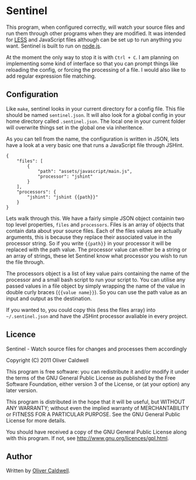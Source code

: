 # Sentinel

This program, when configured correctly, will watch your source files and run them through other programs when they are modified. It was intended for [LESS](http://lesscss.org/) and JavaScript files although can be set up to run anything you want. Sentinel is built to run on [node.js](http://nodejs.org/).

At the moment the only way to stop it is with `Ctrl + C`. I am planning on implementing some kind of interface so that you can prompt things like reloading the config, or forcing the processing of a file. I would also like to add regular expression file matching.

## Configuration

Like `make`, sentinel looks in your current directory for a config file. This file should be named `sentinel.json`. It will also look for a global config in your home directory called `.sentinel.json`. The local one in your current folder will overwrite things set in the global one via inheritence.

As you can tell from the name, the configuration is written in JSON, lets have a look at a very basic one that runs a JavaScript file through JSHint.

    {
    	"files": [
    		{
    			"path": "assets/javascript/main.js",
    			"processor": "jshint"
    		}
    	],
    	"processors": {
    		"jshint": "jshint {{path}}"
    	}
    }

Lets walk through this. We have a fairly simple JSON object containin two top level properties, `files` and `processors`. Files is an array of objects that contain data about your source files. Each of the files values are actually arguments, this is because they replace their associated value in the processor string. So if you write `{{path}}` in your processor it will be replaced with the path value. The processor value can either be a string or an array of strings, these let Sentinel know what processor you wish to run the file through.

The processors object is a list of key value pairs containing the name of the processor and a small bash script to run your script to. You can utilise any passed values in a file object by simply wrapping the name of the value in double curly braces (`{{value name}}`). So you can use the path value as an input and output as the destination.

If you wanted to, you could copy this (less the files array) into `~/.sentinel.json` and have the JSHint processor avaliable in every project.

## Licence

Sentinel - Watch source files for changes and processes them accordingly

Copyright (C) 2011 Oliver Caldwell

This program is free software: you can redistribute it and/or modify
it under the terms of the GNU General Public License as published by
the Free Software Foundation, either version 3 of the License, or
(at your option) any later version.

This program is distributed in the hope that it will be useful,
but WITHOUT ANY WARRANTY; without even the implied warranty of
MERCHANTABILITY or FITNESS FOR A PARTICULAR PURPOSE.  See the
GNU General Public License for more details.

You should have received a copy of the GNU General Public License
along with this program.  If not, see <http://www.gnu.org/licences/gpl.html>.

## Author

Written by [Oliver Caldwell](http://olivercaldwell.co.uk).